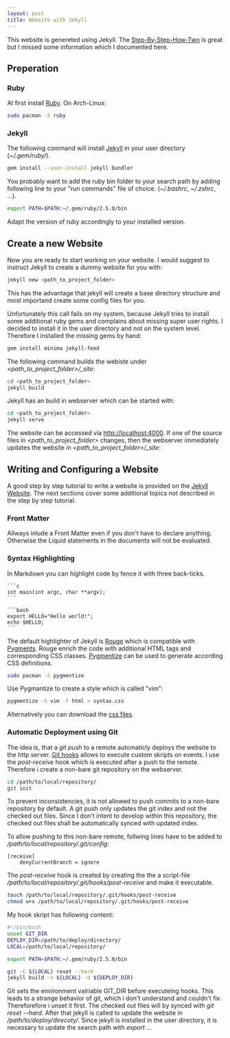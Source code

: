 ```yaml
---
layout: post
title: Website with Jekyll
---
```

This website is genereted using Jekyll. The [Step-By-Step-How-Two](https://jekyllrb.com/docs/step-by-step/01-setup/) is great but I missed some information which I documented here.

## Preperation

### Ruby

At first install [Ruby](https://www.ruby-lang.org/en/). On Arch-Linux: 

``` bash
sudo pacman -S ruby
```

### Jekyll

The following command will install [Jekyll](https://jekyllrb.com/) in your user directory (*~/.gem/ruby/*).

``` bash
gem install --user-install jekyll bundler
```

You probably want to add the ruby bin folder to your search path by adding following line to your "run commands" file of choice. (*~/.bashrc*, *~/.zshrc*, ...).

``` bash
export PATH=$PATH:~/.gem/ruby/2.5.0/bin
```
Adapt the version of ruby accordingly to your installed version.

## Create a new Website

Now you are ready to start working on your website. I would suggest to instruct Jekyll to create a dummy website for you with:

``` bash
jekyll new <path_to_project_folder>
```
This has the advantage that jekyll will create a base directory structure and most importand create some config files for you.

Unfortunately this call fails on my system, because Jekyll tries to install some additional ruby gems and complains about missing super user rights. I decided to install it in the user directory and not on the system level. Therefore I installed the missing gems by hand:

``` bash
gem install minima jekyll-feed
```

The following command builds the webiste under *\<path_to_project_folder>/_site*:

``` bash
cd <path_to_project_folder>
jekyll build
```

Jekyll has an build in webserver which can be started with:

``` bash
cd <path_to_project_folder>
jekyll serve
```

The website can be accessed via [http://localhost:4000](http://localhost:4000).
If one of the source files in *\<path_to_project_folder>* changes, then the webserver immediately updates the website in *\<path_to_project_folder>/_site*:

## Writing and Configuring a Website

A good step by step tutorial to write a website is provided on the [Jekyll Website](https://jekyllrb.com/docs/step-by-step/01-setup/). The next sections cover some additional topics not described in the step by step tutorial.

### Front Matter

Allways inlude a Front Matter even if you don't have to declare anything. Otherwise the Liquid statements in the documents will not be evaluated.

### Syntax Highlighting

In Markdown you can highlight code by fence it with three back-ticks.

~~~
```c
int main(int argc, char **argv);
```

```bash
export HELLO="Hello world!";
echo $HELLO;
```
~~~

The default highlighter of Jekyll is [Rouge](http://rouge.jneen.net/) which is compatible with [Pygments](http://pygments.org/). Rouge enrich the code with additional HTML tags and corresponding CSS classes. [Pygmentize](http://pygments.org/docs/cmdline/) can be used to generate according CSS definitions.
```bash
sudo pacman -S pygmentize
```
Use Pygmantize to create a style which is called "vim":

```bash
pygmentize -S vim -f html > syntax.css 
```

Alternatively you can download the [css files](https://github.com/richleland/pygments-css).

### Automatic Deployment using Git
The idea is, that a *git push* to a remote automaticly deploys the website to the http server. [Git hooks](https://git-scm.com/book/en/v2/Customizing-Git-Git-Hooks) allows to execute custom skripts on events. I use the *post-receive* hook which is executed after a push to the remote.
Therefore i create a non-bare git repository on the webserver.
```bash
cd /path/to/local/repository/
git init
``` 
To prevent inconsistencies, it is not allowed to push commits to a non-bare repository by default. A git push only updates the git index and not the checked out files. Since I don't intent to develop within this repository, the checked out files shall be automatically synced with updated index. 

To allow pushing to this non-bare remote, follwing lines have to be added to */path/to/local/repository/.git/config*:
```
[receive]
	denyCurrentBranch = ignore
```
The *post-receive* hook is created by creating the the a script-file */path/to/local/repository/.git/hooks/post-receive* and make it executable.
```bash
touch /path/to/local/repository/.git/hooks/post-receive
chmod u+x /path/to/local/repository/.git/hooks/post-receive
```
My hook skript has following content:
```bash
#!/bin/bash
unset GIT_DIR
DEPLOY_DIR=/path/to/deploy/directory/
LOCAL=/path/to/local/repository/

export PATH=$PATH:~/.gem/ruby/2.5.0/bin

git -C ${LOCAL} reset --hard
jekyll build -s ${LOCAL} -d ${DEPLOY_DIR}
```
Git sets the environment valriable GIT_DIR before executeing hooks. This leads to a strange behavior of git, which i don't understand and couldn't fix. Thereforefore i unset it first.
The checked out files will by synced with *git reset \-\-hard*. After that jekyll is called to update the website in */path/to/deploy/direcoty/*. Since jekyll is installed in the user directory, it is necessary to update the search path with *export ...*
